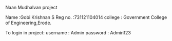 
Naan Mudhalvan project

Name :Gobi Krishnan S
Reg no. :731121104014
college : Government College of Engineering,Erode.

To login in project:
username : Admin
password : Admin123
